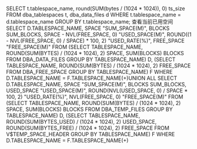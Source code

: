 

SELECT t.tablespace_name, round(SUM(bytes / (1024 * 1024)), 0) ts_size  FROM dba_tablespaces t, dba_data_files d  WHERE t.tablespace_name = d.tablespace_name GROUP BY t.tablespace_name; 
查看当前已用空间
SELECT D.TABLESPACE_NAME,       SPACE "SUM_SPACE(M)",       BLOCKS SUM_BLOCKS,       SPACE - NVL(FREE_SPACE, 0) "USED_SPACE(M)",       ROUND((1 - NVL(FREE_SPACE, 0) / SPACE) * 100, 2) "USED_RATE(%)",       FREE_SPACE "FREE_SPACE(M)"  FROM (SELECT TABLESPACE_NAME,               ROUND(SUM(BYTES) / (1024 * 1024), 2) SPACE,               SUM(BLOCKS) BLOCKS          FROM DBA_DATA_FILES         GROUP BY TABLESPACE_NAME) D,       (SELECT TABLESPACE_NAME,
               ROUND(SUM(BYTES) / (1024 * 1024), 2) FREE_SPACE          FROM DBA_FREE_SPACE         GROUP BY TABLESPACE_NAME) F
 WHERE D.TABLESPACE_NAME = F.TABLESPACE_NAME(+)UNION ALL  SELECT D.TABLESPACE_NAME,       SPACE "SUM_SPACE(M)",       BLOCKS SUM_BLOCKS,       USED_SPACE "USED_SPACE(M)",       ROUND(NVL(USED_SPACE, 0) / SPACE * 100, 2) "USED_RATE(%)",       NVL(FREE_SPACE, 0) "FREE_SPACE(M)"  FROM (SELECT TABLESPACE_NAME,               ROUND(SUM(BYTES) / (1024 * 1024), 2) SPACE,               SUM(BLOCKS) BLOCKS          FROM DBA_TEMP_FILES         GROUP BY TABLESPACE_NAME) D,       (SELECT TABLESPACE_NAME,               ROUND(SUM(BYTES_USED) / (1024 * 1024), 2) USED_SPACE,               ROUND(SUM(BYTES_FREE) / (1024 * 1024), 2) FREE_SPACE          FROM V$TEMP_SPACE_HEADER         GROUP BY TABLESPACE_NAME) F  WHERE D.TABLESPACE_NAME = F.TABLESPACE_NAME(+)

